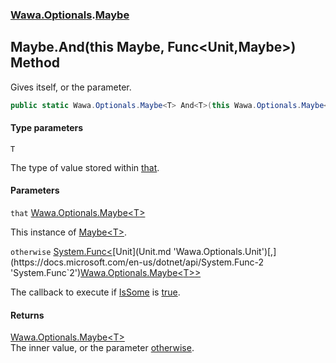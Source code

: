 ### [Wawa.Optionals](Wawa.Optionals.md 'Wawa.Optionals').[Maybe](Maybe.md 'Wawa.Optionals.Maybe')

## Maybe.And<T>(this Maybe<T>, Func<Unit,Maybe<T>>) Method

Gives itself, or the parameter.

```csharp
public static Wawa.Optionals.Maybe<T> And<T>(this Wawa.Optionals.Maybe<T> that, System.Func<Wawa.Optionals.Unit,Wawa.Optionals.Maybe<T>> otherwise);
```
#### Type parameters

<a name='Wawa.Optionals.Maybe.And_T_(thisWawa.Optionals.Maybe_T_,System.Func_Wawa.Optionals.Unit,Wawa.Optionals.Maybe_T__).T'></a>

`T`

The type of value stored within [that](Maybe.And{T}(Maybe{T},Func{Unit,Maybe{T}}).md#Wawa.Optionals.Maybe.And_T_(thisWawa.Optionals.Maybe_T_,System.Func_Wawa.Optionals.Unit,Wawa.Optionals.Maybe_T__).that 'Wawa.Optionals.Maybe.And<T>(this Wawa.Optionals.Maybe<T>, System.Func<Wawa.Optionals.Unit,Wawa.Optionals.Maybe<T>>).that').
#### Parameters

<a name='Wawa.Optionals.Maybe.And_T_(thisWawa.Optionals.Maybe_T_,System.Func_Wawa.Optionals.Unit,Wawa.Optionals.Maybe_T__).that'></a>

`that` [Wawa.Optionals.Maybe&lt;](Maybe{T}.md 'Wawa.Optionals.Maybe<T>')[T](Maybe.And{T}(Maybe{T},Func{Unit,Maybe{T}}).md#Wawa.Optionals.Maybe.And_T_(thisWawa.Optionals.Maybe_T_,System.Func_Wawa.Optionals.Unit,Wawa.Optionals.Maybe_T__).T 'Wawa.Optionals.Maybe.And<T>(this Wawa.Optionals.Maybe<T>, System.Func<Wawa.Optionals.Unit,Wawa.Optionals.Maybe<T>>).T')[&gt;](Maybe{T}.md 'Wawa.Optionals.Maybe<T>')

This instance of [Maybe&lt;T&gt;](Maybe{T}.md 'Wawa.Optionals.Maybe<T>').

<a name='Wawa.Optionals.Maybe.And_T_(thisWawa.Optionals.Maybe_T_,System.Func_Wawa.Optionals.Unit,Wawa.Optionals.Maybe_T__).otherwise'></a>

`otherwise` [System.Func&lt;](https://docs.microsoft.com/en-us/dotnet/api/System.Func-2 'System.Func`2')[Unit](Unit.md 'Wawa.Optionals.Unit')[,](https://docs.microsoft.com/en-us/dotnet/api/System.Func-2 'System.Func`2')[Wawa.Optionals.Maybe&lt;](Maybe{T}.md 'Wawa.Optionals.Maybe<T>')[T](Maybe.And{T}(Maybe{T},Func{Unit,Maybe{T}}).md#Wawa.Optionals.Maybe.And_T_(thisWawa.Optionals.Maybe_T_,System.Func_Wawa.Optionals.Unit,Wawa.Optionals.Maybe_T__).T 'Wawa.Optionals.Maybe.And<T>(this Wawa.Optionals.Maybe<T>, System.Func<Wawa.Optionals.Unit,Wawa.Optionals.Maybe<T>>).T')[&gt;](Maybe{T}.md 'Wawa.Optionals.Maybe<T>')[&gt;](https://docs.microsoft.com/en-us/dotnet/api/System.Func-2 'System.Func`2')

The callback to execute if [IsSome](Maybe{T}.IsSome.md 'Wawa.Optionals.Maybe<T>.IsSome') is [true](https://docs.microsoft.com/en-us/dotnet/csharp/language-reference/builtin-types/bool 'https://docs.microsoft.com/en-us/dotnet/csharp/language-reference/builtin-types/bool').

#### Returns
[Wawa.Optionals.Maybe&lt;](Maybe{T}.md 'Wawa.Optionals.Maybe<T>')[T](Maybe.And{T}(Maybe{T},Func{Unit,Maybe{T}}).md#Wawa.Optionals.Maybe.And_T_(thisWawa.Optionals.Maybe_T_,System.Func_Wawa.Optionals.Unit,Wawa.Optionals.Maybe_T__).T 'Wawa.Optionals.Maybe.And<T>(this Wawa.Optionals.Maybe<T>, System.Func<Wawa.Optionals.Unit,Wawa.Optionals.Maybe<T>>).T')[&gt;](Maybe{T}.md 'Wawa.Optionals.Maybe<T>')  
The inner value, or the parameter [otherwise](Maybe.And{T}(Maybe{T},Func{Unit,Maybe{T}}).md#Wawa.Optionals.Maybe.And_T_(thisWawa.Optionals.Maybe_T_,System.Func_Wawa.Optionals.Unit,Wawa.Optionals.Maybe_T__).otherwise 'Wawa.Optionals.Maybe.And<T>(this Wawa.Optionals.Maybe<T>, System.Func<Wawa.Optionals.Unit,Wawa.Optionals.Maybe<T>>).otherwise').